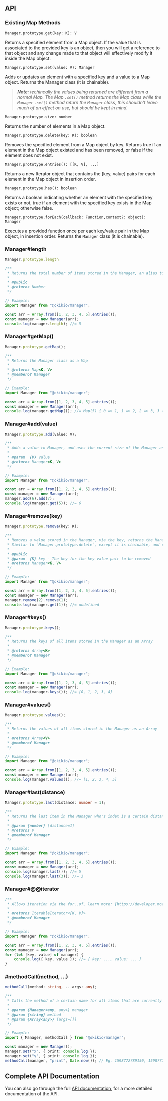 ## API

### Existing Map Methods

`Manager.prototype.get(key: K): V`

Returns a specified element from a Map object. If the value that is associated to the provided key is an object, then you will get a reference to that object and any change made to that object will effectively modify it inside the Map object.

`Manager.prototype.set(value: V): Manager`

Adds or updates an element with a specified key and a value to a Map object. Returns the Manager class (it is chainable).

> ***Note**: techincally the values being returned are different from a normal Map. The Map `.set()` method returns the Map class while the `Manager` `.set()` method return the `Manager` class, this shouldn't leave much of an effect on use, but should be kept in mind.*

`Manager.prototype.size: number`

Returns the number of elements in a Map object.

`Manager.prototype.delete(key: K): boolean`

Removes the specified element from a Map object by key. Returns true if an element in the Map object existed and has been removed, or false if the element does not exist.

`Manager.prototype.entries(): [[K, V], ...]`

Returns a new Iterator object that contains the [key, value] pairs for each element in the Map object in insertion order.

`Manager.prototype.has(): boolean`

Returns a boolean indicating whether an element with the specified key exists or not, true if an element with the specified key exists in the Map object; otherwise false.

`Manager.prototype.forEach(callback: Function,context?: object): Manager`

Executes a provided function once per each key/value pair in the Map object, in insertion order. Returns the `Manager` class (it is chainable).

### Manager#length

```ts
Manager.prototype.length

/**
 * Returns the total number of items stored in the Manager, an alias to Manger.prototype.size
 *
 * @public
 * @returns Number
 */

// Example:
import Manager from "@okikio/manager";

const arr = Array.from([1, 2, 3, 4, 5].entries());
const manager = new Manager(arr);
console.log(manager.length); //= 5
```

### Manager#getMap()

```ts
Manager.prototype.getMap();

/**
 * Returns the Manager class as a Map
 *
 * @returns Map<K, V>
 * @memberof Manager
 */

// Example:
import Manager from "@okikio/manager";

const arr = Array.from([1, 2, 3, 4, 5].entries());
const manager = new Manager(arr);
console.log(manager.getMap()); //= Map(5) { 0 => 1, 1 => 2, 2 => 3, 3 => 4, 4 => 5 }
```

### Manager#add(value)

```ts
Manager.prototype.add(value: V);

/**
 * Adds a value to Manager, and uses the current size of the Manager as it's key, it works best when all the keys in the Manager are numbers
 *
 * @param  {V} value
 * @returns Manager<K, V>
 */

// Example:
import Manager from "@okikio/manager";

const arr = Array.from([1, 2, 3, 4, 5].entries());
const manager = new Manager(arr);
manager.add(6).add(7);
console.log(manager.get(5)); //= 6
```

### Manager#remove(key)

```ts
Manager.prototype.remove(key: K);

/**
 * Removes a value stored in the Manager, via the key, returns the Manager class, allowing for chains
 * Similar to `Manager.prototype.delete`, except it is chainable, and returns the Manager class.
 *
 * @public
 * @param  {K} key - The key for the key value pair to be removed
 * @returns Manager<K, V>
 */

// Example:
import Manager from "@okikio/manager";

const arr = Array.from([1, 2, 3, 4, 5].entries());
const manager = new Manager(arr);
manager.remove(2).remove(1);
console.log(manager.get(1)); //= undefined
```

### Manager#keys()

```ts
Manager.prototype.keys();

/**
 * Returns the keys of all items stored in the Manager as an Array
 *
 * @returns Array<K>
 * @memberof Manager
 */

// Example:
import Manager from "@okikio/manager";

const arr = Array.from([1, 2, 3, 4, 5].entries());
const manager = new Manager(arr);
console.log(manager.keys()); //= [0, 1, 2, 3, 4]
```

### Manager#values()

```ts
Manager.prototype.values();

/**
 * Returns the values of all items stored in the Manager as an Array
 *
 * @returns Array<V>
 * @memberof Manager
 */

// Example:
import Manager from "@okikio/manager";

const arr = Array.from([1, 2, 3, 4, 5].entries());
const manager = new Manager(arr);
console.log(manager.values()); //= [1, 2, 3, 4, 5]
```

### Manager#last(distance)

```ts
Manager.prototype.last(distance: number = 1);

/**
 * Returns the last item in the Manager who's index is a certain distance from the last item in the Manager
 *
 * @param {number} [distance=1]
 * @returns V
 * @memberof Manager
 */

// Example:
import Manager from "@okikio/manager";

const arr = Array.from([1, 2, 3, 4, 5].entries());
const manager = new Manager(arr);
console.log(manager.last()); //= 5
console.log(manager.last(3)); //= 3
```

### Manager#@@iterator

```ts
/**
 * Allows iteration via the for..of, learn more: [https://developer.mozilla.org/en-US/docs/Web/JavaScript/Guide/Iterators_and_Generators]
 *
 * @returns IterableIterator<[K, V]>
 * @memberof Manager
 */

// Example:
import Manager from "@okikio/manager";

const arr = Array.from([1, 2, 3, 4, 5].entries());
const manager = new Manager(arr);
for (let [key, value] of manager) {
    console.log({ key, value }); //= { key: ..., value: ... }
}
```

### #methodCall(method, ...)

```ts
methodCall(method: string, ...args: any);

/**
 * Calls the method of a certain name for all items that are currently installed
 *
 * @param {Manager<any, any>} manager
 * @param {string} method
 * @param {Array<any>} [args=[]]
 */

// Example:
import { Manager, methodCall } from "@okikio/manager";

const manager = new Manager();
manager.set("x", { print: console.log });
manager.set("y", { print: console.log });
methodCall(manager, "print", Date.now()); // Eg. 1598772789150, 1598772801639
```

## Complete API Documentation

You can also go through the full [API documentation](/docs/api/modules/_okikio_manager.md), for a more detailed documentation of the API.
